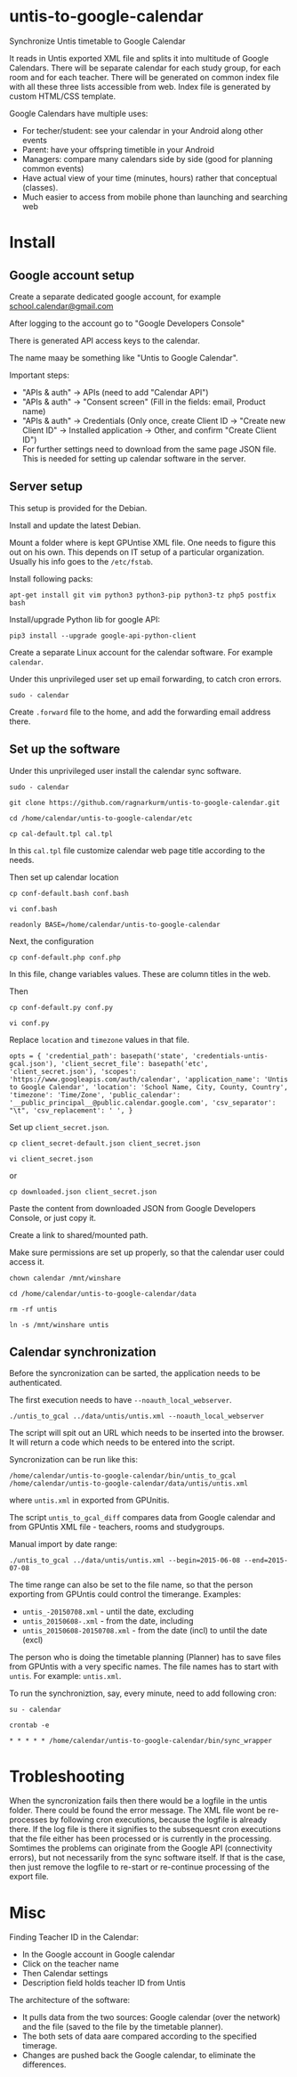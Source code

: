 # untis-to-google-calendar
Synchronize Untis timetable to Google Calendar

It reads in Untis exported XML file and splits it into multitude of Google Calendars.
There will be separate calendar for each study group, for each room and for each teacher.
There will be generated on common index file with all these three lists accessible from web.
Index file is generated by custom HTML/CSS template.

Google Calendars have multiple uses:
* For techer/student: see your calendar in your Android along other events
* Parent: have your offspring timetible in your Android
* Managers: compare many calendars side by side (good for planning common events)
* Have actual view of your time (minutes, hours) rather that conceptual (classes).
* Much easier to access from mobile phone than launching and searching web


# Install

## Google account setup

Create a separate dedicated google account, for example school.calendar@gmail.com

After logging to the account go to "Google Developers Console"

There is generated API access keys to the calendar.

The name maay be something like "Untis to Google Calendar".

Important steps:
- "APIs & auth" -> APIs (need to add "Calendar API")
- "APIs & auth" -> "Consent screen" (Fill in the fields: email, Product name)
- "APIs & auth" -> Credentials (Only once, create Client ID -> "Create new Client ID" -> Installed application -> Other, and confirm "Create Client ID")
- For further settings need to download from the same page JSON file. This is needed for setting up calendar software in the server.

## Server setup

This setup is provided for the Debian.

Install and update the latest Debian.

Mount a folder where is kept GPUntise XML file.
One needs to figure this out on his own.
This depends on IT setup of a particular organization.
Usually his info goes to the `/etc/fstab`.

Install following packs:

`apt-get install git vim python3 python3-pip python3-tz php5 postfix bash`

Install/upgrade Python lib for google API:

`pip3 install --upgrade google-api-python-client`

Create a separate Linux account for the calendar software.
For example `calendar`.

Under this unprivileged user set up email forwarding,
to catch cron errors.

`sudo - calendar`

Create `.forward` file to the home,
and add the forwarding email address there.

## Set up the software

Under this unprivileged user install the calendar sync software.

`sudo - calendar`

`git clone https://github.com/ragnarkurm/untis-to-google-calendar.git`

`cd /home/calendar/untis-to-google-calendar/etc`

`cp cal-default.tpl cal.tpl`

In this `cal.tpl` file customize calendar web page title according to the needs.

Then set up calendar location

`cp conf-default.bash conf.bash`

`vi conf.bash`

`readonly BASE=/home/calendar/untis-to-google-calendar`

Next, the configuration

`cp conf-default.php conf.php`

In this file, change variables values.
These are column titles in the web.

Then

`cp conf-default.py conf.py`

`vi conf.py`

Replace `location` and `timezone` values in that file.

`opts = {
        'credential_path': basepath('state', 'credentials-untis-gcal.json'),
        'client_secret_file': basepath('etc', 'client_secret.json'),
        'scopes': 'https://www.googleapis.com/auth/calendar',
        'application_name': 'Untis to Google Calendar',
        'location': 'School Name, City, County, Country',
        'timezone': 'Time/Zone',
        'public_calendar': '__public_principal__@public.calendar.google.com',
        'csv_separator': "\t",
        'csv_replacement': ' ',
}`

Set up `client_secret.json`.

`cp client_secret-default.json client_secret.json`

`vi client_secret.json`

or

`cp downloaded.json client_secret.json`

Paste the content from downloaded JSON from Google Developers Console, or just copy it.

Create a link to shared/mounted path.

Make sure permissions are set up properly, so that the calendar user could access it.

`chown calendar /mnt/winshare`

`cd /home/calendar/untis-to-google-calendar/data`

`rm -rf untis`

`ln -s /mnt/winshare untis`

## Calendar synchronization

Before the syncronization can be sarted, the application needs to be authenticated.

The first execution needs to have `--noauth_local_webserver`.

`./untis_to_gcal ../data/untis/untis.xml --noauth_local_webserver`

The script will spit out an URL which needs to be inserted into the browser.
It will return a code which needs to be entered into the script.

Syncronization can be run like this:

`/home/calendar/untis-to-google-calendar/bin/untis_to_gcal /home/calendar/untis-to-google-calendar/data/untis/untis.xml`

where `untis.xml` in exported from GPUnitis.

The script `untis_to_gcal_diff` compares data from Google calendar and from GPUntis XML file - teachers, rooms and studygroups.

Manual import by date range:

`./untis_to_gcal ../data/untis/untis.xml --begin=2015-06-08 --end=2015-07-08`

The time range can also be set to the file name,
so that the person exporting from GPUntis could control the timerange.
Examples:

- `untis_-20150708.xml` - until the date, excluding
- `untis_20150608-.xml` - from the date, including
- `untis_20150608-20150708.xml` - from the date (incl) to until the date (excl)

The person who is doing the timetable planning (Planner) has to save files from GPUntis with a very specific names.
The file names has to start with `untis`.
For example: `untis.xml`.

To run the synchroniztion, say, every minute, need to add following cron:

`su - calendar`

`crontab -e`

`* * * * * /home/calendar/untis-to-google-calendar/bin/sync_wrapper`

# Trobleshooting

When the syncronization fails then there would be a logfile in the untis folder.
There could be found the error message.
The XML file wont be re-processes by following cron executions, because the logfile is already there.
If the log file is there it signifies to the subsequesnt cron executions that the file either has been processed or is currently in the processing.
Somtimes the problems can originate from the Google API (connectivity errors), but not necessarily from the sync software itself.
If that is the case, then just remove the logfile to re-start or re-continue processing of the export file.

# Misc

Finding Teacher ID in the Calendar:

- In the Google account in Google calendar
- Click on the teacher name
- Then Calendar settings
- Description field holds teacher ID from Untis

The architecture of the software:
- It pulls data from the two sources: Google calendar (over the network) and the file (saved to the file by the timetable planner).
- The both sets of data aare compared according to the specified timerage.
- Changes are pushed back the Google calendar, to eliminate the differences.
